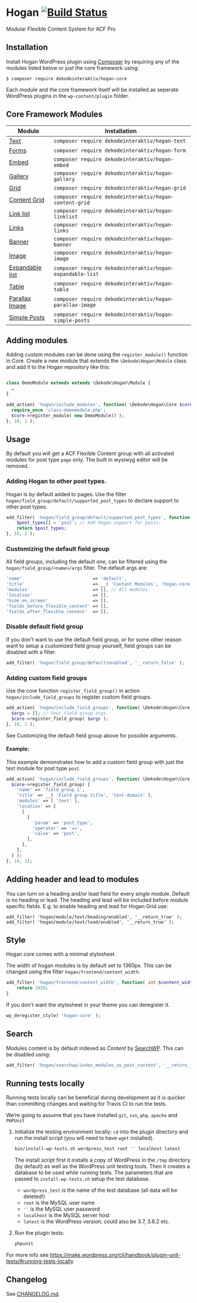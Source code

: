 # Hogan [![Build Status](https://travis-ci.org/DekodeInteraktiv/hogan-core.svg?branch=master)](https://travis-ci.org/DekodeInteraktiv/hogan-core)

Modular Flexible Content System for ACF Pro

## Installation
Install Hogan WordPress plugin using [Composer](https://getcomposer.org/) by requiring any of the modules listed below or just the core framework using:

```shell
$ composer require dekodeinteraktiv/hogan-core
```

Each module and the core framework itself will be installed as seperate WordPress plugins in the `wp-content/plugin` folder.


## Core Framework Modules

Module | Installation
--- | ---
[Text](https://github.com/DekodeInteraktiv/hogan-text) | `composer require dekodeinteraktiv/hogan-text`
[Forms](https://github.com/DekodeInteraktiv/hogan-form) | `composer require dekodeinteraktiv/hogan-form`
[Embed](https://github.com/DekodeInteraktiv/hogan-embed) | `composer require dekodeinteraktiv/hogan-embed`
[Gallery](https://github.com/DekodeInteraktiv/hogan-gallery) | `composer require dekodeinteraktiv/hogan-gallery`
[Grid](https://github.com/DekodeInteraktiv/hogan-grid) | `composer require dekodeinteraktiv/hogan-grid`
[Content Grid](https://github.com/DekodeInteraktiv/hogan-content-grid) | `composer require dekodeinteraktiv/hogan-content-grid`
[Link list](https://github.com/DekodeInteraktiv/hogan-linklist) | `composer require dekodeinteraktiv/hogan-linklist`
[Links](https://github.com/DekodeInteraktiv/hogan-links) | `composer require dekodeinteraktiv/hogan-links`
[Banner](https://github.com/DekodeInteraktiv/hogan-banner) | `composer require dekodeinteraktiv/hogan-banner`
[Image](https://github.com/DekodeInteraktiv/hogan-image) | `composer require dekodeinteraktiv/hogan-image`
[Expandable list](https://github.com/DekodeInteraktiv/hogan-expandable-list) | `composer require dekodeinteraktiv/hogan-expandable-list`
[Table](https://github.com/DekodeInteraktiv/hogan-table) | `composer require dekodeinteraktiv/hogan-table`
[Parallax Image](https://github.com/DekodeInteraktiv/hogan-parallax-image) | `composer require dekodeinteraktiv/hogan-parallax-image`
[Simple Posts](https://github.com/DekodeInteraktiv/hogan-simple-posts) | `composer require dekodeinteraktiv/hogan-simple-posts`


## Adding modules
Adding custom modules can be done using the `register_module()` function in Core. Create a new module that extends the `\Dekode\Hogan\Module` class and add it to the Hogan repository like this:

```php

class DemoModule extends extends \Dekode\Hogan\Module {
  …
}

add_action( 'hogan/include_modules', function( \Dekode\Hogan\Core $core ) {
  require_once 'class-demomodule.php';
  $core->register_module( new DemoModule() );
}, 10, 1 );
```

## Usage
By default you will get a ACF Flexible Content group with all activated modules for post type `page` only. The built in wysiwyg editor will be removed.

### Adding Hogan to other post types.
Hogan is by default added to pages. Use the filter `hogan/field_group/default/supported_post_types` to declare support to other post types.

```php
add_filter( 'hogan/field_group/default/supported_post_types', function( array $post_types ) : array {
	$post_types[] = 'post'; // Add Hogan support for posts.
	return $post_types;
}, 10, 2 );
```

### Customizing the default field group
All field groups, including the default one, can be filtered using the `hogan/field_group/<name>/args` filter. The default args are:
```php
'name'                           => 'default',
'title'                          => __( 'Content Modules', 'hogan-core' ),
'modules'                        => [], // All modules.
'location'                       => [],
'hide_on_screen'                 => [],
'fields_before_flexible_content' => [],
'fields_after_flexible_content'  => [],
```

### Disable default field group
If you don't want to use the default field group, or for some other reason want to setup a customized field group yourself, field groups can be disabled with a filter.

```php
add_filter( 'hogan/field_group/default/enabled', '__return_false' );
```

### Adding custom field groups
Use the core function `register_field_group()` in action `hogan/include_field_groups` to register custom field groups.


```php
add_action( 'hogan/include_field_groups', function( \Dekode\Hogan\Core $core ) {
  $args = []; // Your field group args.
  $core->register_field_group( $args );
}, 10, 1 );
```

See Customizing the default field group above for possible arguments.

#### Example:

This example demonstrates how to add a custom field group with just the text module for post type `post`.
```php
add_action( 'hogan/include_field_groups', function( \Dekode\Hogan\Core $core ) {
  $core->register_field_group( [
    'name' => 'field_group_1',
    'title' => __( 'Field group title', 'text-domain' ),
    'modules' => [ 'text' ],
    'location' => [
      [
        [
		  'param' => 'post_type',
		  'operator' => '==',
          'value' => 'post',
        ],
      ],
    ],
  ] );
}, 10, 1);
```

## Adding header and lead to modules
You can turn on a heading and/or lead field for every single module. Default is no heading or lead. The heading and lead will be included before module specific fields. E.g. to enable heading and lead for Hogan Grid use:

```
add_filter( 'hogan/module/text/heading/enabled', '__return_true' );
add_filter( 'hogan/module/text/lead/enabled', '__return_true' );
```

## Style
Hogan core comes with a minimal stylesheet.

The width of hogan modules is by default set to 1360px. This can be changed
using the filter `hogan/frontend/content_width`:
```php
add_filter( 'hogan/frontend/content_width', function( int $content_width ) {
	return 1920;
}
```

If you don't want the stylesheet in your theme you can deregister it.
```php
wp_deregister_style( 'hogan-core' );
```

## Search
Modules content is by default indexed as _Content_ by [SearchWP](https://searchwp.com/). This can be disabled using:
```php
add_filter( 'hogan/searchwp/index_modules_as_post_content', '__return_false' );
```
## Running tests locally
Running tests locally can be beneficial during development as it is quicker than
committing changes and waiting for Travis CI to run the tests.

We’re going to assume that you have installed `git`, `svn`, `php`, `apache` and
`PHPUnit`

1. Initialize the testing environment locally: `cd` into the plugin directory
   and run the install script (you will need to have `wget` installed).

   ```bash
   bin/install-wp-tests.sh wordpress_test root '' localhost latest
   ```

   The install script first it installs a copy of WordPress in the `/tmp` directory
   (by default) as well as the WordPress unit testing tools. Then it creates a
   database to be used while running tests. The parameters that are passed to
   `install-wp-tests.sh` setup the test database.

   * `wordpress_test` is the name of the test database (all data will be deleted!)
   * `root` is the MySQL user name
   * `''` is the MySQL user password
   * `localhost` is the MySQL server host
   * `latest` is the WordPress version; could also be 3.7, 3.6.2 etc.

2. Run the plugin tests:

   ```bash
   phpunit
   ```

For more info see https://make.wordpress.org/cli/handbook/plugin-unit-tests/#running-tests-locally

## Changelog
See [CHANGELOG.md](CHANGELOG.md).
